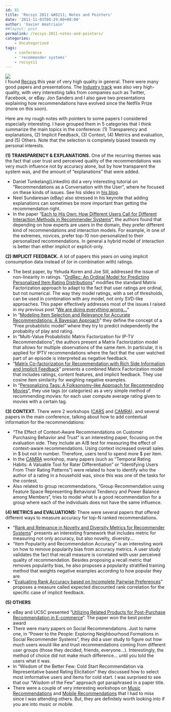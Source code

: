 ```yaml
---
id: 81
title: 'Recsys 2011 &#8211; Notes and Pointers'
date: '2011-11-03T04:29:00+00:00'
author: 'Xavier Amatriain'
##layout: post
permalink: /recsys-2011-notes-and-pointers/
categories:
    - Uncategorized
tags:
    - conference
    - 'recommender systems'
    - recsys11
---
```


[![](http://recsys.acm.org/2011/images/Chicago_night1.jpg)](http://recsys.acm.org/2011/images/Chicago_night1.jpg)  
I found [Recsys](http://recsys.acm.org/2011/index.shtml) this year of very high quality in general. There were many good papers and presentations. The [Industry track](http://recsys.acm.org/2011/industry_track.shtml) was also very high-quality, with very interesting talks from companies such as Twitter, Facebook, or eBay. Jon Sanders and I also gave two presentations explaining how recommendations have evolved since the Netflix Prize (more on this soon).

Here are my rough notes with pointers to some papers I considered especially interesting. I have grouped them in 5 categories that I think summarize the main topics in the conference: (1) Transparency and explanations, (2) Implicit Feedback, (3) Context, (4) Metrics and evaluation, and (5) Others. Note that the selection is completely biased towards my personal interests.

<span style="font-weight: bold;">(1) TRANSPARENCY &amp; EXPLANATIONS.</span> One of the recurring themes was the fact that user trust and perceived quality of the recommendations was very much influence not by accuracy alone, but by how transparent the system was, and the amount of “explanations” that were added.

- Daniel Tunkelang(LinkedIn) did a very interesting tutorial on “Recommendations as a Conversation with the User”, where he focused on these kinds of issues. See his slides in [his blog](http://thenoisychannel.com/2011/10/31/recsys-2011-tutorial-recommendations-as-a-conversation-with-the-user/).
- Neel Sundaresan (eBay) also stressed in his keynote that adding explanations can sometimes be more important than getting the recommendation right.
- In the paper “[Each to His Own: How Different Users Call for Different Interaction Methods in Recommender Systems](http://www.usabart.nl/portfolio/KnijnenburgReijmerWillemsen-recsys2011.pdf)“, the authors found that depending on how experts are users in the domain, they prefer different kind of recommendations and interaction models. For example, in one of the extremes, novices, prefer top-10 non-personalized to their personalized recommendations. In general a hybrid model of interaction is better than either implicit or explicit-only.

<span style="font-weight: bold;">(2) IMPLICIT FEEDBACK.</span> A lot of papers this years on using implicit consumption data instead of (or in combination with) ratings.

- The best paper, by Yehuda Koren and Joe Sill, addressed the issue of non-linearity in ratings. “[OrdRec: An Ordinal Model for Predicting Personalized Item Rating Distributions](http://labs.yahoo.com/node/640)” modifies the standard Matrix Factorization approach to adapt to the fact that user ratings are ordinal, but not numerical. The way they model ratings, with a set of thresholds, can be used in combination with any model, not only SVD-like approaches. This paper effectively addresses most of the issues I raised in my previous post “[We are doing everything wrong…](http://localhost:8080/wordpress/2011/04/recommender-systems-were-doing-it-all.html)“
- In “[Modeling Item Selection and Relevance for Accurate Recommendations: A Bayesian Approach](http://unical.academia.edu/NicolaBarbieri/Papers/803078/Modeling_Item_Selection_and_Relevance_for_Accurate_Recommendations)” they define the concept of a “Free probabilstic model” where they try to predict independently the probabilty of play and rating.
- In “Multi-Value Probabilistic Matrix Factorization for IP-TV Recommendations”, the authors present a Matrix Factorization model that allows for multiple observations of the same item. In particular, it is applied for IPTV recommendations where the fact that the user watched part of an episode is interpreted as negative feedback.
- “[Matrix Co-factorization for Recommendation with Rich Side Information and Implicit Feedback](http://www.cs.purdue.edu/homes/fangy/hetrec11-fang.pdf)” presents a combined Matrix Factorization model that includes ratings, content features, and implicit feedback. They use cosine item similarity for weighing negative examples.
- In “[Personalizing Tags: A Folksonomy-like Approach for Recommending Movies](http://www.slideshare.net/alansaid/personalizing-tags-a-folksonomylike-approach-for-recommending-movies/download)“, they use tags (or categories) as a very simple method of recommending movies: for each user compute average rating given to movies with a certain tag.

<span style="font-weight: bold;">(3) CONTEXT.</span> There were 2 workshops ([CARS](http://cars-workshop.org/) and [CAMRA](http://2011.camrachallenge.com/)), and several papers in the main conference, talking about how to add contextual information for the recommendations:

- “The Effect of Context-Aware Recommendations on Customer Purchasing Behavior and Trust” is an interesting paper, focusing on the evaluation side. They include an A/B test for measuring the effect of context-aware recommendations. Using context increased overall sales in $ but not in number. Therefore, users tend to spend more $ per item.
- In the [CAMRA](http://2011.camrachallenge.com/) workshop, many papers (such as “Temporal Rating Habits: A Valuable Tool for Rater Differentiation” or “Identifying Users From Their Rating Patterns”) were related to how to identify who the author of a rating in a household was, since this was one of the tasks for the contest.
- Also related to group recommendations, “Group Recommendation using Feature Space Representing Behavioral Tendency and Power Balance among Members”, tries to model what is a good recommendation for a group where each of the individuals does not have the same influence.

<span style="font-weight: bold;">(4) METRICS and EVALUATIONS: </span>There were several papers that offered different ways to measure accuracy for top-N ranked recommendations.

- “[Rank and Relevance in Novelty and Diversity Metrics for Recommender Systems](http://www.slideshare.net/pcastells/acm-recsys-2011-rank-and-relevance-in-novelty-and-diversity-metrics-for-recommender-systems)” presents an interesting framework that includes metric for measuring not only accuracy, but also novelty, diversity….
- “Item Popularity and Recommendation Accuracy” is an interesting work on how to remove popularity bias from accuracy metrics. A user study validates the fact that recall measure is correlated with user perceived quality of recommendation. Besides proposing a recall metric that removes popularity bias, he also proposes a popularity stratified training method that weights negative examples according to how popular they are.
- “[Evaluating Rank Accuracy based on Incomplete Pairwise Preferences](http://ucersti.ieis.tue.nl/files/papers/3.pdf)” proposes a measure called expected discounted rank correlation for the specific case of implicit feedback.

<span style="font-weight: bold;">(5) OTHERS</span>

- eBay and UCSC presented “[Utilizing Related Products for Post-Purchase Recommendation in E-commerce](http://users.soe.ucsc.edu/%7Ejwang30/index.files/recsys175-wang.pdf)“. The paper won the best poster award
- There were many papers on Social Recommendations. Just to name one, in “Power to the People: Exploring Neighbourhood Formations in Social Recommender Systems”, they did a user study to figure out how much users would like and trust recommendations coming from different user groups (those they decided, friends, everyone…). Interestingly, the method of choice did not make much difference… until you told the users what it was.
- In “Wisdom of the Better Few: Cold Start Recommendation via Representative based Rating Elicitation” they discussed how to select most imformative users and items for cold start. I was surprised to see that our “Wisdom of the Few” approach got paraphrased in a paper title.
- There were a couple of very interesting workshops on [Music Recommendations](http://womrad.org/2011/) and [Mobile Recommendations](http://pema2011.cs.ucl.ac.uk/) that I had to miss since I was attending others. But, they are definitely worth looking into if you are into music or mobile.
